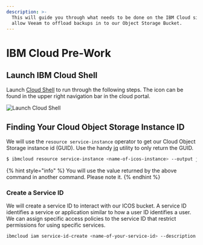 ```yaml
---
description: >-
  This will guide you through what needs to be done on the IBM Cloud side to
  allow Veeam to offload backups in to our Object Storage Bucket.
---
```


# IBM Cloud Pre-Work

## Launch IBM Cloud Shell

Launch [Cloud Shell](https://cloud.ibm.com/docs/cloud-shell?topic=cloud-shell-getting-started) to run through the following steps. The icon can be found in the upper right navigation bar in the cloud portal.

![Launch Cloud Shell](https://dsc.cloud/quickshare/Shared-Image-2020-07-24-11-02-05.png)

## Finding Your Cloud Object Storage Instance ID

We will use the `resource service-instance` operator to get our Cloud Object Storage instance id \(GUID\). Use the handy [jq](https://stedolan.github.io/jq/) utility to only return the GUID. 

```bash
$ ibmcloud resource service-instance <name-of-icos-instance> --output json | jq -r '.[].guid'
```

{% hint style="info" %}
 You will use the value returned by the above command in another command. Please note it. 
{% endhint %}

### Create a Service ID

We will create a service ID to interact with our ICOS bucket. A service ID identifies a service or application similar to how a user ID identifies a user. We can assign specific access policies to the service ID that restrict permissions for using specific services. 

```bash
ibmcloud iam service-id-create <name-of-your-service-id> --description "Service ID for Veeam Scale out repository"
```



